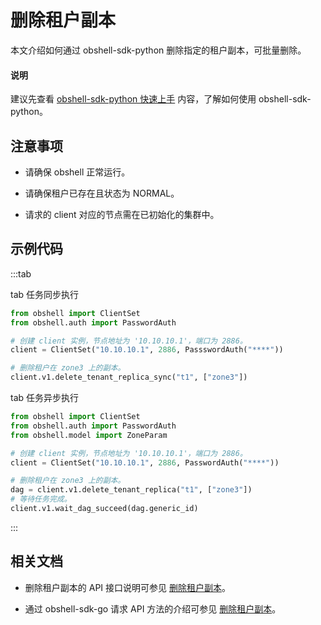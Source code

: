 # 删除租户副本

本文介绍如何通过 obshell-sdk-python 删除指定的租户副本，可批量删除。

<main id="notice" type='explain'>
  <h4>说明</h4>
  <p>建议先查看 <a href='../100.quickstart-of-python.md'>obshell-sdk-python 快速上手</a> 内容，了解如何使用 obshell-sdk-python。</p>
</main>

## 注意事项

* 请确保 obshell 正常运行。

* 请确保租户已存在且状态为 NORMAL。

* 请求的 client 对应的节点需在已初始化的集群中。

## 示例代码

:::tab

tab 任务同步执行

```python
from obshell import ClientSet
from obshell.auth import PasswordAuth

# 创建 client 实例，节点地址为 '10.10.10.1'，端口为 2886。
client = ClientSet("10.10.10.1", 2886, PassswordAuth("****"))

# 删除租户在 zone3 上的副本。
client.v1.delete_tenant_replica_sync("t1", ["zone3"])
```

tab 任务异步执行

```python
from obshell import ClientSet
from obshell.auth import PasswordAuth
from obshell.model import ZoneParam

# 创建 client 实例，节点地址为 '10.10.10.1'，端口为 2886。
client = ClientSet("10.10.10.1", 2886, PasswordAuth("****"))

# 删除租户在 zone3 上的副本。
dag = client.v1.delete_tenant_replica("t1", ["zone3"])
# 等待任务完成。
client.v1.wait_dag_succeed(dag.generic_id)
```

:::

## 相关文档

* 删除租户副本的 API 接口说明可参见 [删除租户副本](../../../400.obshell-api-reference/500.tenant-management/1210.delete-tenant-replica.md)。

* 通过 obshell-sdk-go 请求 API 方法的介绍可参见 [删除租户副本](../../200.go/500.tenant-management/1200.delete-tenant-replica-of-go.md)。
